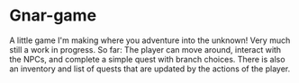 # Gnar-game
A little game I'm making where you adventure into the unknown! Very much still a work in progress.
So far: The player can move around, interact with the NPCs, and complete a simple quest with branch choices. 
There is also an inventory and list of quests that are updated by the actions of the player. 

